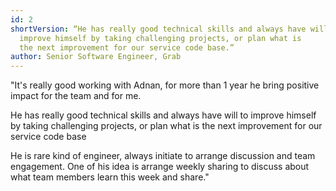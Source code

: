 ```yaml
---
id: 2
shortVersion: “He has really good technical skills and always have will to
  improve himself by taking challenging projects, or plan what is
  the next improvement for our service code base.”
author: Senior Software Engineer, Grab
---
```


"It's really good working with Adnan, for more than 1
year he bring positive impact for the team and for me.

He has really good technical skills and always have will
to improve himself by taking challenging projects, or
plan what is the next improvement for our service code
base

He is rare kind of engineer, always initiate to arrange
discussion and team engagement. One of his idea is
arrange weekly sharing to discuss about what team
members learn this week and share."
